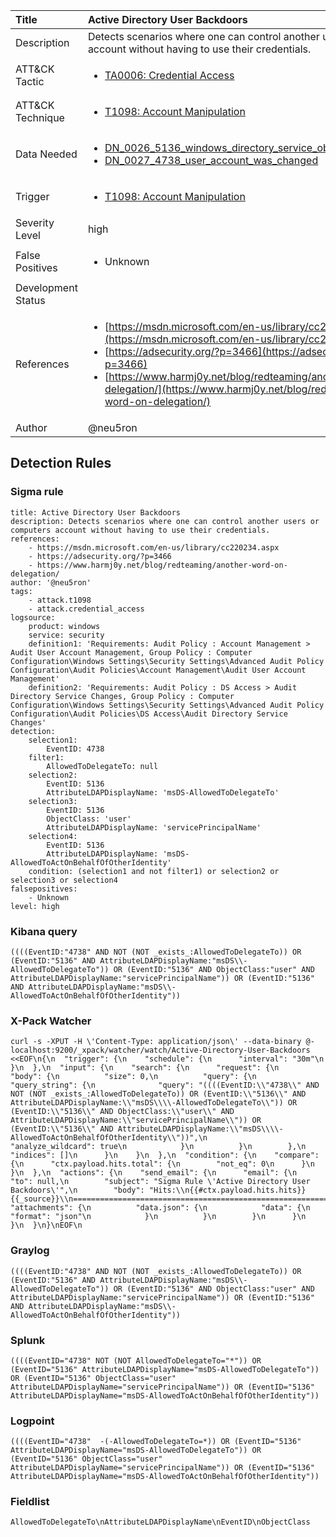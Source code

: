 | Title                | Active Directory User Backdoors                                                                                                                                                 |
|:---------------------|:------------------------------------------------------------------------------------------------------------------------------------------------------------|
| Description          | Detects scenarios where one can control another users or computers account without having to use their credentials.                                                                                                                                           |
| ATT&amp;CK Tactic    | <ul><li>[TA0006: Credential Access](https://attack.mitre.org/tactics/TA0006)</li></ul>  |
| ATT&amp;CK Technique | <ul><li>[T1098: Account Manipulation](https://attack.mitre.org/techniques/T1098)</li></ul>                             |
| Data Needed          | <ul><li>[DN_0026_5136_windows_directory_service_object_was_modified](../Data_Needed/DN_0026_5136_windows_directory_service_object_was_modified.md)</li><li>[DN_0027_4738_user_account_was_changed](../Data_Needed/DN_0027_4738_user_account_was_changed.md)</li></ul>                                                         |
| Trigger              | <ul><li>[T1098: Account Manipulation](../Triggers/T1098.md)</li></ul>  |
| Severity Level       | high                                                                                                                                                 |
| False Positives      | <ul><li>Unknown</li></ul>                                                                  |
| Development Status   |                                                                                                                                                 |
| References           | <ul><li>[https://msdn.microsoft.com/en-us/library/cc220234.aspx](https://msdn.microsoft.com/en-us/library/cc220234.aspx)</li><li>[https://adsecurity.org/?p=3466](https://adsecurity.org/?p=3466)</li><li>[https://www.harmj0y.net/blog/redteaming/another-word-on-delegation/](https://www.harmj0y.net/blog/redteaming/another-word-on-delegation/)</li></ul>                                                          |
| Author               | @neu5ron                                                                                                                                                |


## Detection Rules

### Sigma rule

```
title: Active Directory User Backdoors
description: Detects scenarios where one can control another users or computers account without having to use their credentials.
references:
    - https://msdn.microsoft.com/en-us/library/cc220234.aspx
    - https://adsecurity.org/?p=3466
    - https://www.harmj0y.net/blog/redteaming/another-word-on-delegation/
author: '@neu5ron'
tags:
    - attack.t1098
    - attack.credential_access
logsource:
    product: windows
    service: security
    definition1: 'Requirements: Audit Policy : Account Management > Audit User Account Management, Group Policy : Computer Configuration\Windows Settings\Security Settings\Advanced Audit Policy Configuration\Audit Policies\Account Management\Audit User Account Management'
    definition2: 'Requirements: Audit Policy : DS Access > Audit Directory Service Changes, Group Policy : Computer Configuration\Windows Settings\Security Settings\Advanced Audit Policy Configuration\Audit Policies\DS Access\Audit Directory Service Changes'
detection:
    selection1:
        EventID: 4738
    filter1:
        AllowedToDelegateTo: null
    selection2:
        EventID: 5136
        AttributeLDAPDisplayName: 'msDS-AllowedToDelegateTo'
    selection3:
        EventID: 5136
        ObjectClass: 'user'
        AttributeLDAPDisplayName: 'servicePrincipalName'
    selection4:
        EventID: 5136
        AttributeLDAPDisplayName: 'msDS-AllowedToActOnBehalfOfOtherIdentity'        
    condition: (selection1 and not filter1) or selection2 or selection3 or selection4
falsepositives: 
    - Unknown
level: high

```





### Kibana query

```
((((EventID:"4738" AND NOT (NOT _exists_:AllowedToDelegateTo)) OR (EventID:"5136" AND AttributeLDAPDisplayName:"msDS\\-AllowedToDelegateTo")) OR (EventID:"5136" AND ObjectClass:"user" AND AttributeLDAPDisplayName:"servicePrincipalName")) OR (EventID:"5136" AND AttributeLDAPDisplayName:"msDS\\-AllowedToActOnBehalfOfOtherIdentity"))
```





### X-Pack Watcher

```
curl -s -XPUT -H \'Content-Type: application/json\' --data-binary @- localhost:9200/_xpack/watcher/watch/Active-Directory-User-Backdoors <<EOF\n{\n  "trigger": {\n    "schedule": {\n      "interval": "30m"\n    }\n  },\n  "input": {\n    "search": {\n      "request": {\n        "body": {\n          "size": 0,\n          "query": {\n            "query_string": {\n              "query": "((((EventID:\\"4738\\" AND NOT (NOT _exists_:AllowedToDelegateTo)) OR (EventID:\\"5136\\" AND AttributeLDAPDisplayName:\\"msDS\\\\-AllowedToDelegateTo\\")) OR (EventID:\\"5136\\" AND ObjectClass:\\"user\\" AND AttributeLDAPDisplayName:\\"servicePrincipalName\\")) OR (EventID:\\"5136\\" AND AttributeLDAPDisplayName:\\"msDS\\\\-AllowedToActOnBehalfOfOtherIdentity\\"))",\n              "analyze_wildcard": true\n            }\n          }\n        },\n        "indices": []\n      }\n    }\n  },\n  "condition": {\n    "compare": {\n      "ctx.payload.hits.total": {\n        "not_eq": 0\n      }\n    }\n  },\n  "actions": {\n    "send_email": {\n      "email": {\n        "to": null,\n        "subject": "Sigma Rule \'Active Directory User Backdoors\'",\n        "body": "Hits:\\n{{#ctx.payload.hits.hits}}{{_source}}\\n================================================================================\\n{{/ctx.payload.hits.hits}}",\n        "attachments": {\n          "data.json": {\n            "data": {\n              "format": "json"\n            }\n          }\n        }\n      }\n    }\n  }\n}\nEOF\n
```





### Graylog

```
((((EventID:"4738" AND NOT (NOT _exists_:AllowedToDelegateTo)) OR (EventID:"5136" AND AttributeLDAPDisplayName:"msDS\\-AllowedToDelegateTo")) OR (EventID:"5136" AND ObjectClass:"user" AND AttributeLDAPDisplayName:"servicePrincipalName")) OR (EventID:"5136" AND AttributeLDAPDisplayName:"msDS\\-AllowedToActOnBehalfOfOtherIdentity"))
```





### Splunk

```
((((EventID="4738" NOT (NOT AllowedToDelegateTo="*")) OR (EventID="5136" AttributeLDAPDisplayName="msDS-AllowedToDelegateTo")) OR (EventID="5136" ObjectClass="user" AttributeLDAPDisplayName="servicePrincipalName")) OR (EventID="5136" AttributeLDAPDisplayName="msDS-AllowedToActOnBehalfOfOtherIdentity"))
```





### Logpoint

```
((((EventID="4738"  -(-AllowedToDelegateTo=*)) OR (EventID="5136" AttributeLDAPDisplayName="msDS-AllowedToDelegateTo")) OR (EventID="5136" ObjectClass="user" AttributeLDAPDisplayName="servicePrincipalName")) OR (EventID="5136" AttributeLDAPDisplayName="msDS-AllowedToActOnBehalfOfOtherIdentity"))
```








### Fieldlist

```
AllowedToDelegateTo\nAttributeLDAPDisplayName\nEventID\nObjectClass
```


